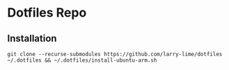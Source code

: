 # Dotfiles Repo

## Installation
```shell
git clone --recurse-submodules https://github.com/larry-lime/dotfiles ~/.dotfiles && ~/.dotfiles/install-ubuntu-arm.sh
```
<!-- ## Ubuntu Installation -->
<!-- 1. Install Essential Packages -->
<!--     ```shell -->
<!--     sudo apt install xinit awesome kitty xterm firefox dmenu zsh fzf bat -->
<!--     startx -->
<!--     ``` -->
<!-- 2. Change default shell to Z-Shell -->
<!--     ```shell -->
<!--     chsh -s $(which zsh) -->
<!--     ``` -->
<!-- 3. Install Rust -->
<!--     ```shell -->
<!--     curl --proto '=https' --tlsv1.2 -sSf https://sh.rustup.rs | sh -->
<!--     ``` -->
<!--     Follow instructions [here](https://www.rust-lang.org/tools/install)  -->
<!-- 4. Install Node -->
<!--     ```shell -->
<!--     curl -fsSL https://deb.nodesource.com/setup_19.x | sudo -E bash - &&\ -->
<!--     sudo apt-get install -y nodejs -->
<!--     ``` -->
<!--     Follow instructions [here](https://github.com/nodesource/distributions/blob/master/README.md#debinstall)  -->
<!-- 5. Install Terminal Tools -->
<!--     ```shell -->
<!--     cargo install fd-find ripgrep exa -->
<!--     ``` -->
<!-- 6. Build Neovim -->
<!--     ```shell -->
<!--     sudo apt-get install ninja-build gettext libtool libtool-bin autoconf automake cmake g++ pkg-config unzip curl doxygen -->
<!--     git clone https://github.com/neovim/neovim -->
<!--     cd neovim && make CMAKE_BUILD_TYPE=RelWithDebInfo -->
<!--     sudo make install -->
<!--     ``` -->
<!---->
